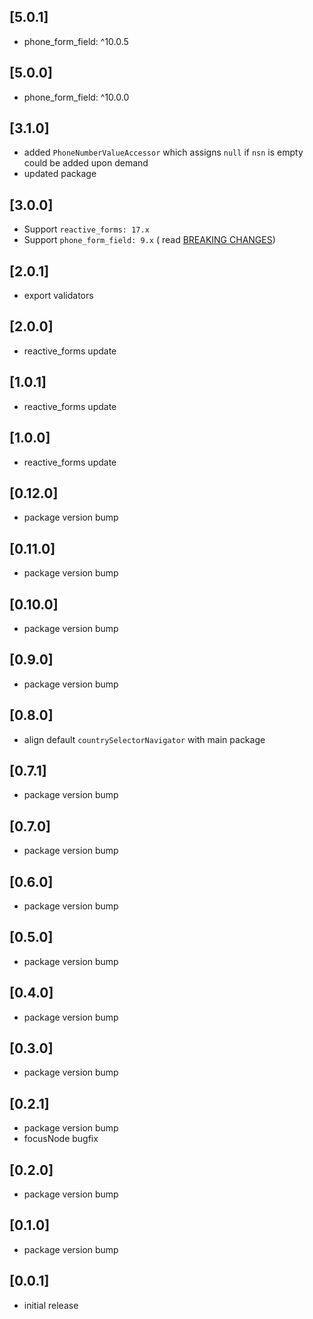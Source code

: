 ## [5.0.1]

* phone_form_field: ^10.0.5

## [5.0.0]

* phone_form_field: ^10.0.0

## [3.1.0]

* added `PhoneNumberValueAccessor` which assigns `null` if `nsn` is empty could be added upon demand
* updated package

## [3.0.0]

* Support `reactive_forms: 17.x`
* Support `phone_form_field: 9.x` (
  read [BREAKING CHANGES](https://pub.dev/packages/phone_form_field/changelog#900))

## [2.0.1]

* export validators

## [2.0.0]

* reactive_forms update

## [1.0.1]

* reactive_forms update

## [1.0.0]

* reactive_forms update

## [0.12.0]

* package version bump

## [0.11.0]

* package version bump

## [0.10.0]

* package version bump

## [0.9.0]

* package version bump

## [0.8.0]

* align default `countrySelectorNavigator` with main package

## [0.7.1]

* package version bump

## [0.7.0]

* package version bump

## [0.6.0]

* package version bump

## [0.5.0]

* package version bump

## [0.4.0]

* package version bump

## [0.3.0]

* package version bump

## [0.2.1]

* package version bump
* focusNode bugfix

## [0.2.0]

* package version bump

## [0.1.0]

* package version bump

## [0.0.1]

* initial release